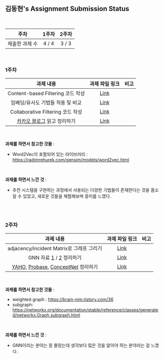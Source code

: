 ## 김동현's Assignment Submission Status

<br>

| 주차 | 1주차 | 2주차 |
| :---: | :---: | :---: |
| 제출한 과제 수 | 4 / 4 | 3 / 3 | 

<br>

### 1주차

| 과제 내용 | 과제 파일 링크 | 비고 |
| :---: | :---: | :---: |
| Content-based Filtering 코드 작성 | [Link](https://github.com/gachonEDA/assignment/blob/main/1%EA%B8%B0/%EA%B9%80%EB%8F%99%ED%98%84/1%EC%A3%BC%EC%B0%A8/content_based_filtering.ipynb) |  |
| 임베딩/유사도 기법들 적용 및 비교 | [Link](https://github.com/gachonEDA/assignment/blob/main/1%EA%B8%B0/%EA%B9%80%EB%8F%99%ED%98%84/1%EC%A3%BC%EC%B0%A8/%EC%9E%84%EB%B2%A0%EB%94%A9_%EC%9C%A0%EC%82%AC%EB%8F%84_%EB%B9%84%EA%B5%90.md) |  |
| Collaborative Filtering 코드 작성 | [Link](https://github.com/gachonEDA/assignment/blob/main/1%EA%B8%B0/%EA%B9%80%EB%8F%99%ED%98%84/1%EC%A3%BC%EC%B0%A8/collaborative_filtering.ipynb) |  |
| [카카오 블로그](https://tech.kakao.com/2021/10/18/collaborative-filtering/) 읽고 정리하기 | [Link](https://github.com/gachonEDA/assignment/blob/main/1%EA%B8%B0/%EA%B9%80%EB%8F%99%ED%98%84/1%EC%A3%BC%EC%B0%A8/%EC%B9%B4%EC%B9%B4%EC%98%A4%20%EB%B8%94%EB%A1%9C%EA%B7%B8%20%EC%9D%BD%EA%B3%A0%20%EC%A0%95%EB%A6%AC%ED%95%98%EA%B8%B0.txt) |  |
<br>

<b> 과제를 하면서 참고한 것들 </b> :

* Word2Vec이 포함되어 있는 라이브러리 : https://radimrehurek.com/gensim/models/word2vec.html


<br>

<b> 과제를 하면서 느낀 것 </b> :
* 추천 시스템을 구현하는 과정에서 사용되는 다양한 기법들이 존재한다는 것을 몸소 알 수 있었고, 새로운 것들을 체험해보며 흥미를 느꼈다.

 

<br>
<br>

### 2주차

| 과제 내용 | 과제 파일 링크 | 비고 |
| :---: | :---: | :---: |
| adjacency/incident Matrix로 그래프 그리기 | [Link](https://github.com/gachonEDA/assignment/blob/main/1%EA%B8%B0/%EA%B9%80%EB%8F%99%ED%98%84/2%EC%A3%BC%EC%B0%A8/graph_to_matrix.ipynb) |  |
| GNN 자료 [1](https://velog.io/@whattsup_kim/Graph-Neural-Networks-%EA%B8%B0%EB%B3%B8-%EC%89%BD%EA%B2%8C-%EC%9D%B4%ED%95%B4%ED%95%98%EA%B8%B0) / [2](https://medium.com/watcha/gnn-%EC%86%8C%EA%B0%9C-%EA%B8%B0%EC%B4%88%EB%B6%80%ED%84%B0-%EB%85%BC%EB%AC%B8%EA%B9%8C%EC%A7%80-96567b783479) 정리하기 | [Link](https://github.com/gachonEDA/assignment/blob/main/1%EA%B8%B0/%EA%B9%80%EB%8F%99%ED%98%84/2%EC%A3%BC%EC%B0%A8/GNN%20%EC%9E%90%EB%A3%8C%20%EC%A0%95%EB%A6%AC.txt) |  |
| [YAHO](https://asiabiega.github.io/papers/yago3_cidr2015.pdf), [Probase](https://www.researchgate.net/publication/241623566_Probase_A_probabilistic_taxonomy_for_text_understanding), [ConceptNet](https://arxiv.org/pdf/1612.03975.pdf) 정리하기 | [Link](https://github.com/gachonEDA/assignment/blob/main/1%EA%B8%B0/%EA%B9%80%EB%8F%99%ED%98%84/2%EC%A3%BC%EC%B0%A8/%EC%A7%80%EC%8B%9D%20%EA%B7%B8%EB%9E%98%ED%94%84%20%EC%A0%95%EB%A6%AC.txt) |  |
<br>

<b> 과제를 하면서 참고한 것들 </b> :

- weighted graph : https://brain-nim.tistory.com/36
- subgraph: https://networkx.org/documentation/stable/reference/classes/generated/networkx.Graph.subgraph.html


<br>

<b> 과제를 하면서 느낀 것 </b> :

- GNN이라는 분야는 잘 몰랐는데 생각보다 많은 것을 알아야 하는 분야라는 걸 느꼈다. 

 

<br>
<br>
